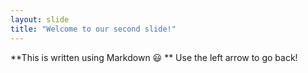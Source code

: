 ```yaml
---
layout: slide
title: "Welcome to our second slide!"
---
```

**This is written using Markdown :smiley: **
Use the left arrow to go back!
